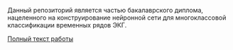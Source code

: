 Данный репозиторий является частью бакалаврского диплома, нацеленного на конструирование нейронной сети для
многоклассовой классификации временных рядов ЭКГ.

[Полный текст работы](текст%20работы/бакалаврская%20работа.pdf)
